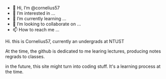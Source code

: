 - 👋 Hi, I’m @cornelius57
- 👀 I’m interested in ...
- 🌱 I’m currently learning ...
- 💞️ I’m looking to collaborate on ...
- 📫 How to reach me ...

<!---
cornelius57/cornelius57 is a ✨ special ✨ repository because its `README.md` (this file) appears on your GitHub profile.
You can click the Preview link to take a look at your changes.
--->
Hi. this is Cornelius57, currently an undergrads at NTUST

At the time, the github is dedicated to me learing lectures, producing notes regrads to classes.

in the future, this site might turn into coding stuff. It's a learning process at the time.
